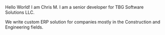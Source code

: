 Hello World!
I am Chris M.
I am a senior developer for TBG Software Solutions LLC.

We write custom ERP solution for companies mostly in the Construction and Engineering fields.
